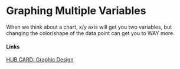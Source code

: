 # Graphing Multiple Variables

When we think about a chart, x/y axis will get you two variables, but changing the color/shape of the data point can get you to WAY more. 

#### Links
[HUB CARD: Graphic Design](197_HUB__Graphic_Design_and_Data_Analysis.md)

